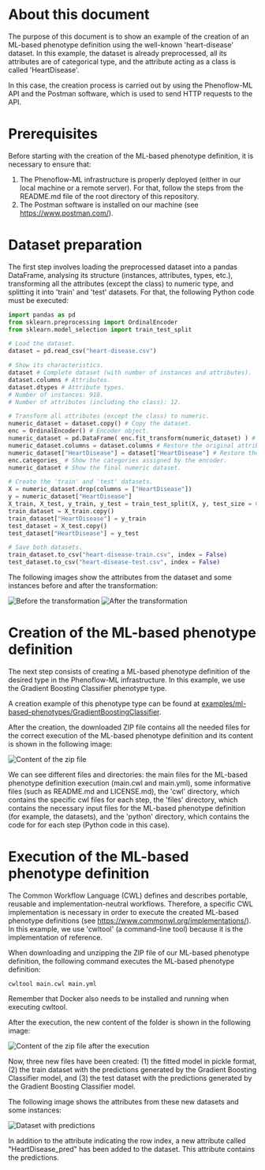 # About this document

The purpose of this document is to show an example of the creation of an ML-based phenotype definition using the well-known 'heart-disease' dataset. In this example, the dataset is already preprocessed, all its attributes are of categorical type, and the attribute acting as a class is called 'HeartDisease'.

In this case, the creation process is carried out by using the Phenoflow-ML API and the Postman software, which is used to send HTTP requests to the API.

# Prerequisites

Before starting with the creation of the ML-based phenotype definition, it is necessary to ensure that:

  1. The Phenoflow-ML infrastructure is properly deployed (either in our local machine or a remote server). For that, follow the steps from the README.md file of the root directory of this repository.
  2. The Postman software is installed on our machine (see https://www.postman.com/).

# Dataset preparation

The first step involves loading the preprocessed dataset into a pandas DataFrame, analysing its structure (instances, attributes, types, etc.), transforming all the attributes (except the class) to numeric type, and splitting it into 'train' and 'test' datasets. For that, the following Python code must be executed:

```python
import pandas as pd
from sklearn.preprocessing import OrdinalEncoder
from sklearn.model_selection import train_test_split

# Load the dataset.
dataset = pd.read_csv("heart-disease.csv")

# Show its characteristics.
dataset # Complete dataset (with number of instances and attributes).
dataset.columns # Attributes.
dataset.dtypes # Attribute types.
# Number of instances: 918.
# Number of attributes (including the class): 12.

# Transform all attributes (except the class) to numeric.
numeric_dataset = dataset.copy() # Copy the dataset.
enc = OrdinalEncoder() # Encoder object.
numeric_dataset = pd.DataFrame( enc.fit_transform(numeric_dataset) ) # Transform all attributes to numeric.
numeric_dataset.columns = dataset.columns # Restore the original attribute names.
numeric_dataset["HeartDisease"] = dataset["HeartDisease"] # Restore the original class attribute.
enc.categories_ # Show the categories assigned by the encoder.
numeric_dataset # Show the final numeric dataset.

# Create the 'train' and 'test' datasets.
X = numeric_dataset.drop(columns = ["HeartDisease"])
y = numeric_dataset["HeartDisease"]
X_train, X_test, y_train, y_test = train_test_split(X, y, test_size = 0.3, random_state = 100) # Train: 70% ; Test: 30%.
train_dataset = X_train.copy()
train_dataset["HeartDisease"] = y_train
test_dataset = X_test.copy()
test_dataset["HeartDisease"] = y_test

# Save both datasets.
train_dataset.to_csv("heart-disease-train.csv", index = False)
test_dataset.to_csv("heart-disease-test.csv", index = False)
```

The following images show the attributes from the dataset and some instances before and after the transformation:

![Before the transformation](1.PNG "Before the transformation")
![After the transformation](2.PNG "After the transformation")

# Creation of the ML-based phenotype definition

The next step consists of creating a ML-based phenotype definition of the desired type in the Phenoflow-ML infrastructure. In this example, we use the Gradient Boosting Classifier phenotype type.

A creation example of this phenotype type can be found at [examples/ml-based-phenotypes/GradientBoostingClassifier](../../ml-based-phenotypes/GradientBoostingClassifier/README.md).

After the creation, the downloaded ZIP file contains all the needed files for the correct execution of the ML-based phenotype definition and its content is shown in the following image:

![Content of the zip file](3.png "Content of the zip file")

We can see different files and directories: the main files for the ML-based phenotype definition execution (main.cwl and main.yml), some informative files (such as README.md and LICENSE.md), the 'cwl' directory, which contains the specific cwl files for each step, the 'files' directory, which contains the necessary input files for the ML-based phenotype definition (for example, the datasets), and the 'python' directory, which contains the code for for each step (Python code in this case).

# Execution of the ML-based phenotype definition

The Common Workflow Language (CWL) defines and describes portable, reusable and implementation-neutral workflows. Therefore, a specific CWL implementation is necessary in order to execute the created ML-based phenotype definitions (see https://www.commonwl.org/implementations/). In this example, we use 'cwltool' (a command-line tool) because it is the implementation of reference.

When downloading and unzipping the ZIP file of our ML-based phenotype definition, the following command executes the ML-based phenotype definition:

```
cwltool main.cwl main.yml
```

Remember that Docker also needs to be installed and running when executing cwltool.

After the execution, the new content of the folder is shown in the following image:

![Content of the zip file after the execution](4.png "Content of the zip file after the execution")

Now, three new files have been created: (1) the fitted model in pickle format, (2) the train dataset with the predictions generated by the Gradient Boosting Classifier model, and (3) the test dataset with the predictions generated by the Gradient Boosting Classifier model.

The following image shows the attributes from these new datasets and some instances:

![Dataset with predictions](5.png "Dataset with predictions")

In addition to the attribute indicating the row index, a new attribute called "HeartDisease_pred" has been added to the dataset. This attribute contains the predictions.
